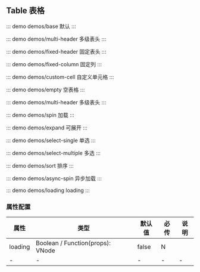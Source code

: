 ## Table 表格

::: demo demos/base 默认
:::

::: demo demos/multi-header 多级表头
:::

::: demo demos/fixed-header 固定表头
:::

::: demo demos/fixed-column 固定列
:::

::: demo demos/custom-cell 自定义单元格
:::

::: demo demos/empty 空表格
:::

::: demo demos/multi-header 多级表头
:::

::: demo demos/spin 加载
:::

::: demo demos/expand 可展开
:::

::: demo demos/select-single 单选
:::

::: demo demos/select-multiple 多选
:::

::: demo demos/sort 排序
:::

::: demo demos/async-spin 异步加载
:::

::: demo demos/loading loading
:::

### 属性配置

| 属性    | 类型                             | 默认值 | 必传 | 说明 |
| ------- | -------------------------------- | ------ | ---- | ---- |
| loading | Boolean / Function(props): VNode | false  | N    |      |
| -       | -                                | -      | -    | -    |
